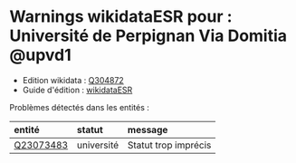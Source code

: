 Warnings wikidataESR pour : Université de Perpignan Via Domitia @upvd1
================

- Edition wikidata : [Q304872](https://www.wikidata.org/wiki/Q304872)
- Guide d'édition : [wikidataESR](https://github.com/cpesr/wikidataESR/)



Problèmes détectés dans les entités :

|entité                                               |statut     |message              |
|:----------------------------------------------------|:----------|:--------------------|
|[Q23073483](https://www.wikidata.org/wiki/Q23073483) |université |Statut trop imprécis |
